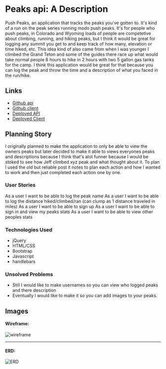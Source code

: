 # Peaks api: A Description

Push Peaks, an application that tracks the peaks you've gotten to. It's kind of a run on the peak series running modo push peaks.  It's for people who push peaks, in Colorado and Wyoming loads of people are  competetive about climbing, running, and hiking peaks, but I think it would be great for logging any summit you get to and keep track of how many, elevation or time hiked, etc. This idea kind of also came from when I was younger I climbed the Grand Teton and some of the guides there race up what would take normal people 8 hours to hike in 2 hours with two 5 gallon gas tanks for the camp.  I think this application would be great for that because you can log the peak and throw the time and a description of what you faced in the run/hike.

## Links

- [Github api](https://github.com/lss555/Peaks-api)
- [Github client](https://github.com/lss555/Peaks-Client)
- [Deployed API](https://ancient-taiga-30748.herokuapp.com/)
- [Deployed Client](https://lss555.github.io/Peaks-Client/)

## Planning Story

I originally planned to make the application to only be able to view the owners peaks but later decided to make it able to views everyones peaks and descriptions because I think that's alot funner because I would be stoked to see how Jeff climbed xyz peak and what thought about it.  To plan I used the old but reliable post it notes to plan each action and how I wanted to work and then just completed each action one by one.

### User Stories

As a user I want to be able to log the peak name
As a user I want to be able to log the distance hiked/climbed/ran (can clump as 1 distance traveled in miles)
As a user I want to be able to sign up
As a user I want to be able to sign in and view my peaks stats
As a user I want to be able to view other peoples stats

### Technologies Used

- jQuery
- HTML/CSS
- Bootstrap
- Javascript
- handlebars

### Unsolved Problems

- Still I would like to make usernames so you can view who logged peaks and there description
- Eventually I would like to make it so you can add images to your peaks.

## Images

#### Wireframe:
![wireframe](https://imgur.com/tFhallp)

---

#### ERD:
![ERD](https://imgur.com/T5uOOs2)
